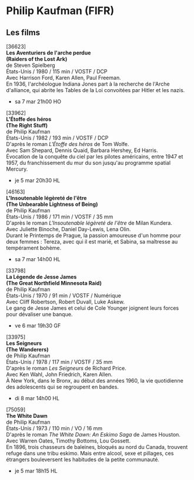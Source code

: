 # Philip Kaufman (FIFR)

## Les films

[36623]  
**Les Aventuriers de l'arche perdue**  
**(Raiders of the Lost Ark)**  
de Steven Spielberg  
États-Unis / 1980 / 115 min / VOSTF / DCP  
Avec Harrison Ford, Karen Allen, Paul Freeman.  
En 1936, l'archéologue Indiana Jones part à la recherche de l'Arche d'alliance, qui abrite les Tables de la Loi convoitées par Hitler et les nazis.

- sa 7 mar 21h00 HO

[33962]  
**L'Étoffe des héros**  
**(The Right Stuff)**  
de Philip Kaufman  
États-Unis / 1982 / 193 min / VOSTF / DCP  
D'après le roman _L'Étoffe des héros_ de Tom Wolfe.  
Avec Sam Shepard, Dennis Quaid, Barbara Hershey, Ed Harris.  
Évocation de la conquête du ciel par les pilotes américains, entre 1947 et 1957, du franchissement du mur du son jusqu'au programme spatial Mercury.

- je 5 mar 20h30 HL

[46163]  
**L'Insoutenable légèreté de l'être**  
**(The Unbearable Lightness of Being)**  
de Philip Kaufman  
États-Unis / 1986 / 171 min / VOSTF / 35 mm  
D'après le roman _L'Insoutenable légèreté de l'être_ de Milan Kundera.  
Avec Juliette Binoche, Daniel Day-Lewis, Lena Olin.  
Durant le Printemps de Prague, la passion amoureuse d'un homme pour deux femmes : Tereza, avec qui il est marié, et Sabina, sa maîtresse au tempérament bohème.

- sa 7 mar 14h00 HL

[33798]  
**La Légende de Jesse James**  
**(The Great Northfield Minnesota Raid)**  
de Philip Kaufman  
États-Unis / 1970 / 91 min / VOSTF / Numérique  
Avec Cliff Robertson, Robert Duvall, Luke Askew.  
Le gang de Jesse James et celui de Cole Younger joignent leurs forces pour dévaliser une banque.

- ve 6 mar 19h30 GF

[33975]  
**Les Seigneurs**  
**(The Wanderers)**  
de Philip Kaufman  
États-Unis / 1978 / 117 min / VOSTF / 35 mm  
D'après le roman _Les Seigneurs_ de Richard Price.  
Avec Ken Wahl, John Friedrich, Karen Allen.  
À New York, dans le Bronx, au début des années 1960, la vie quotidienne des adolescents qui se regroupent en bandes.

- di 8 mar 14h00 HL

[75059]  
**The White Dawn**  
de Philip Kaufman  
États-Unis / 1973 / 110 min / VO / 16 mm  
D'après le roman _The White Dawn: An Eskimo Saga_ de James Houston.  
Avec Warren Oates, Timothy Bottoms, Lou Gossett.  
En 1896, trois chasseurs de baleines, bloqués au nord du Canada, trouvent refuge dans une tribu eskimo. Mais entre alcool, sexe et pillages, ces étrangers bouleversent les habitudes de la petite communauté.

- je 5 mar 18h15 HL

